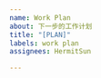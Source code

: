 ```yaml
---
name: Work Plan
about: 下一步的工作计划
title: "[PLAN]"
labels: work plan
assignees: HermitSun

---
```


<!-- 请以 `[PLAN] xxx` 来命名该issue。 -->

<!-- 形式随意 -->
